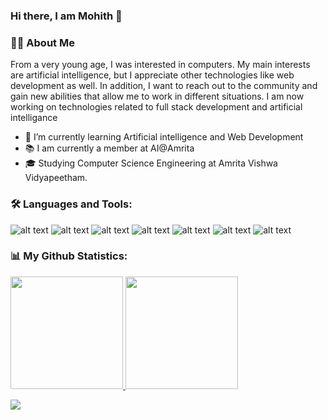 ### Hi there, I am Mohith 👋
### 👩‍💻 About Me

From a very young age, I was interested in computers. My main interests are artificial intelligence, but I appreciate other technologies like web development as well.
In addition, I want to reach out to the community and gain new abilities that allow me to work in different situations.
I am now working on technologies related to full stack development and artificial intelligance

<ul>
  <li>🌱 I’m currently learning Artificial intelligence and Web Development</li>
  <li>📚 I am currently a member at AI@Amrita</li>
  <li>🎓 Studying Computer Science Engineering at Amrita Vishwa Vidyapeetham.</li>
</ul>

### 🛠 Languages and Tools:
![alt text](https://img.shields.io/badge/HTML5-E34F26?style=for-the-badge&logo=html5&logoColor=white)
![alt text](https://img.shields.io/badge/CSS3-1572B6?style=for-the-badge&logo=css3&logoColor=white)
![alt text](https://img.shields.io/badge/JavaScript-F7DF1E?style=for-the-badge&logo=javascript&logoColor=black)
![alt text](https://img.shields.io/badge/Bootstrap-563D7C?style=for-the-badge&logo=bootstrap&logoColor=white)
![alt text](https://img.shields.io/badge/GitHub-100000?style=for-the-badge&logo=github&logoColor=white)
![alt text](https://img.shields.io/badge/C%2B%2B-00599C?style=for-the-badge&logo=c%2B%2B&logoColor=white)
![alt text](https://img.shields.io/badge/Bitbucket-330F63?style=for-the-badge&logo=bitbucket&logoColor=white)
### 📊 My Github Statistics:
<a href="https://github.com/mohithsairamreddy">
  <img height="180m width="30%" src="https://github-readme-stats.vercel.app/api?username=mohithsairamreddy&theme=merko&show_icons=true" />
  <img height="180em width="30%" src="https://github-readme-stats.vercel.app/api/top-langs/?username=mohithsairamreddy&theme=merko&layout=compact" />
</a>

![](https://komarev.com/ghpvc/?username=mohithsairamreddy)
<br/>
